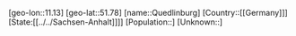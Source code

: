 ﻿---
location: [51.78,11.13]
type: City
tags:
- geo/City


SpocWebEntityId: 33577
isDeleted: false
confidential: public

---
[geo-lon::11.13]
[geo-lat::51.78]
[name::Quedlinburg]
[Country::[[Germany]]]
[State:[[../../Sachsen-Anhalt]]]]
[Population::]
[Unknown::]


